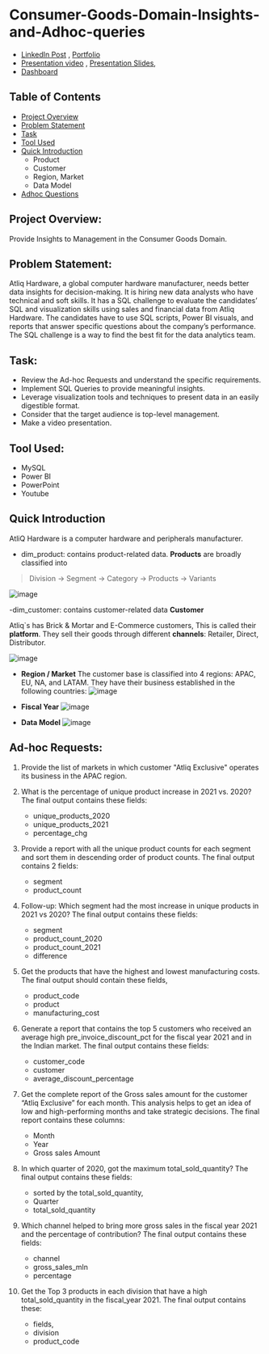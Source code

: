 # Consumer-Goods-Domain-Insights-and-Adhoc-queries

- [LinkedIn Post](https://www.linkedin.com/posts/mythilyramanathan_consumer-goods-activity-7143349159595581440-WSFG?utm_source=share&utm_medium=member_desktop) ,  [Portfolio](https://codebasics.io/portfolio/Mythily-Ramanathan)
- [Presentation video](https://youtu.be/cNJZylMQ12A?si=YlC0frdUmfsV0tHl) ,  [Presentation Slides](https://github.com/mythilyram/Consumer-Goods-Insights-and-Adhoc-queries/blob/main/Presentation%20slides.pdf),
- [Dashboard](https://app.powerbi.com/view?r=eyJrIjoiMTQ4N2JiM2ItZjFkZC00NjdiLTlhNGMtNGUzNTJiNTlmNGM4IiwidCI6ImM2ZTU0OWIzLTVmNDUtNDAzMi1hYWU5LWQ0MjQ0ZGM1YjJjNCJ9)

  
## Table of Contents
- [Project Overview](https://github.com/mythilyram/Consumer-Goods-Insights-and-Adhoc-queries/edit/main/README.md#project-overview)
- [Problem Statement](https://github.com/mythilyram/Consumer-Goods-Insights-and-Adhoc-queries/edit/main/README.md#problem-statement)
- [Task](https://github.com/mythilyram/Consumer-Goods-Insights-and-Adhoc-queries/edit/main/README.md#consumer-goods-insights-and-adhoc-queries)
- [Tool Used](https://github.com/mythilyram/Consumer-Goods-Insights-and-Adhoc-queries/blob/main/README.md#tool-used)
- [Quick Introduction](https://github.com/mythilyram/Consumer-Goods-Insights-and-Adhoc-queries/blob/main/README.md#quick-introduction)
  - Product
  - Customer
  - Region, Market
  - Data Model
- [Adhoc Questions](https://github.com/mythilyram/Consumer-Goods-Insights-and-Adhoc-queries/blob/main/README.md#ad-hoc-questions)

## Project Overview:

Provide Insights to Management in the Consumer Goods Domain.

## Problem Statement:

Atliq Hardware, a global computer hardware manufacturer, needs better data insights for decision-making. It is hiring new data analysts who have technical and soft skills. It has a SQL challenge to evaluate the candidates’ SQL and visualization skills using sales and financial data from Atliq Hardware. The candidates have to use SQL scripts, Power BI visuals, and reports that answer specific questions about the company’s performance. The SQL challenge is a way to find the best fit for the data analytics team.

## Task:

-  Review the Ad-hoc Requests and understand the specific requirements.
-  Implement SQL Queries to provide meaningful insights.
-  Leverage visualization tools and techniques to present data in an easily digestible format.
-  Consider that the target audience is top-level management.
-  Make a video presentation.

## Tool Used:

- MySQL
- Power BI
- PowerPoint
- Youtube

 ## Quick Introduction 
 
AtliQ Hardware is a computer hardware and peripherals manufacturer. 

- dim_product: contains product-related data. **Products** are broadly classified into 

> Division -> Segment -> Category -> Products -> Variants

![image](https://github.com/mythilyram/Consumer-Goods-Insights-and-Adhoc-queries/assets/123518126/23d8bdc3-961b-4568-8b4e-74138237558e)
 
-dim_customer: contains customer-related data **Customer**
  
  Atliq`s has Brick & Mortar and E-Commerce customers, This is called their **platform**.
  They sell their goods through different **channels**: Retailer, Direct, Distributor.

![image](https://github.com/mythilyram/Consumer-Goods-Insights-and-Adhoc-queries/assets/123518126/bfb6c2e0-138b-4e27-a23b-bd8fdf7624e6)

- **Region / Market**
The customer base is classified into 4 regions: APAC, EU, NA, and LATAM.
They have their business established in the following countries:
![image](https://github.com/mythilyram/Consumer-Goods-Insights-and-Adhoc-queries/assets/123518126/e01ca926-0911-4457-a265-21e6e4424b88)

- **Fiscal Year**
![image](https://github.com/mythilyram/Consumer-Goods-Insights-and-Adhoc-queries/assets/123518126/870d2bb2-38b8-499d-b39b-7c71bf030920)

- **Data Model**
![image](https://github.com/mythilyram/Consumer-Goods-Insights-and-Adhoc-queries/assets/123518126/36015f2a-ab8a-44ad-a15c-f1d96a65ff65)

## Ad-hoc Requests:

1. Provide the list of markets in which customer "Atliq Exclusive" operates its business in the APAC region.
2. What is the percentage of unique product increase in 2021 vs. 2020?
   The final output contains these fields:
    - unique_products_2020
    - unique_products_2021
    - percentage_chg
3. Provide a report with all the unique product counts for each segment and sort them in descending order of product counts.
   The final output contains 2 fields:
    - segment
    - product_count

4. Follow-up: Which segment had the most increase in unique products in 2021 vs 2020?
   The final output contains these fields:
    - segment
    - product_count_2020
    - product_count_2021
    - difference

5.  Get the products that have the highest and lowest manufacturing costs.
    The final output should contain these fields,
    - product_code
    - product
    - manufacturing_cost
      
6. Generate a report that contains the top 5 customers who received an average high pre_invoice_discount_pct for the fiscal year 2021 and in the Indian market.
   The final output contains these fields:
    - customer_code
    - customer
    - average_discount_percentage
7. Get the complete report of the Gross sales amount for the customer “Atliq Exclusive” for each month. This analysis helps to get an idea of low and high-performing months and take strategic decisions.
  The final report contains these columns:
    - Month
    - Year
    - Gross sales Amount
8. In which quarter of 2020, got the maximum total_sold_quantity?
   The final output contains these fields:
    - sorted by the total_sold_quantity,
    - Quarter
    - total_sold_quantity
9. Which channel helped to bring more gross sales in the fiscal year 2021 and the percentage of contribution?
    The final output contains these fields:
    - channel
    - gross_sales_mln
    - percentage
10. Get the Top 3 products in each division that have a high total_sold_quantity in the fiscal_year 2021.
    The final output contains these:
    - fields,
    - division
    - product_code
